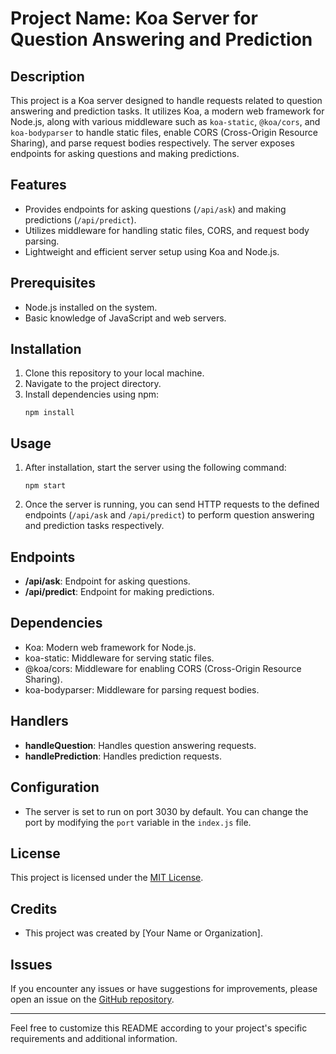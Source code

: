 # Project Name: Koa Server for Question Answering and Prediction

## Description
This project is a Koa server designed to handle requests related to question answering and prediction tasks. It utilizes Koa, a modern web framework for Node.js, along with various middleware such as `koa-static`, `@koa/cors`, and `koa-bodyparser` to handle static files, enable CORS (Cross-Origin Resource Sharing), and parse request bodies respectively. The server exposes endpoints for asking questions and making predictions.

## Features
- Provides endpoints for asking questions (`/api/ask`) and making predictions (`/api/predict`).
- Utilizes middleware for handling static files, CORS, and request body parsing.
- Lightweight and efficient server setup using Koa and Node.js.

## Prerequisites
- Node.js installed on the system.
- Basic knowledge of JavaScript and web servers.

## Installation
1. Clone this repository to your local machine.
2. Navigate to the project directory.
3. Install dependencies using npm:
    ```
    npm install
    ```

## Usage
1. After installation, start the server using the following command:
    ```
    npm start
    ```
2. Once the server is running, you can send HTTP requests to the defined endpoints (`/api/ask` and `/api/predict`) to perform question answering and prediction tasks respectively.

## Endpoints
- **/api/ask**: Endpoint for asking questions.
- **/api/predict**: Endpoint for making predictions.

## Dependencies
- Koa: Modern web framework for Node.js.
- koa-static: Middleware for serving static files.
- @koa/cors: Middleware for enabling CORS (Cross-Origin Resource Sharing).
- koa-bodyparser: Middleware for parsing request bodies.

## Handlers
- **handleQuestion**: Handles question answering requests.
- **handlePrediction**: Handles prediction requests.

## Configuration
- The server is set to run on port 3030 by default. You can change the port by modifying the `port` variable in the `index.js` file.

## License
This project is licensed under the [MIT License](LICENSE).

## Credits
- This project was created by [Your Name or Organization].

## Issues
If you encounter any issues or have suggestions for improvements, please open an issue on the [GitHub repository](https://github.com/your/repository).

---

Feel free to customize this README according to your project's specific requirements and additional information.
